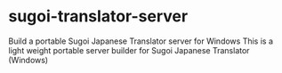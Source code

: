 # sugoi-translator-server
Build a portable Sugoi Japanese Translator server for Windows
This is a light weight portable server builder for Sugoi Japanese Translator (Windows)